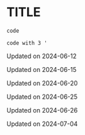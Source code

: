# TITLE

`code`

```code with 3 '```

 


Updated on 2024-06-12

Updated on 2024-06-15

Updated on 2024-06-20

Updated on 2024-06-25

Updated on 2024-06-26

Updated on 2024-07-04